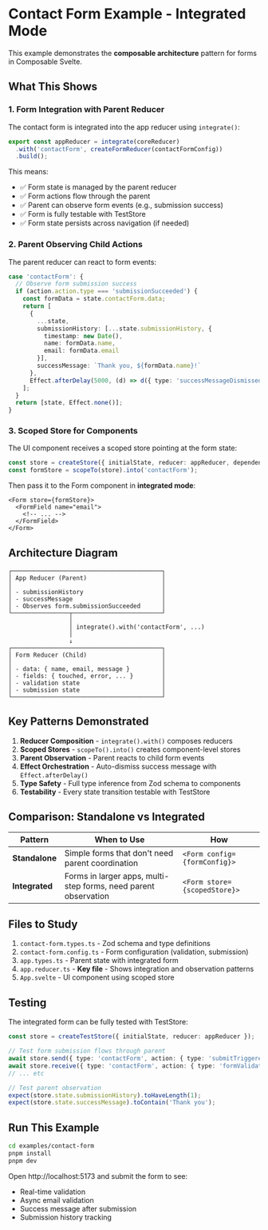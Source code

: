 # Contact Form Example - Integrated Mode

This example demonstrates the **composable architecture** pattern for forms in Composable Svelte.

## What This Shows

### 1. Form Integration with Parent Reducer

The contact form is integrated into the app reducer using `integrate()`:

```typescript
export const appReducer = integrate(coreReducer)
  .with('contactForm', createFormReducer(contactFormConfig))
  .build();
```

This means:
- ✅ Form state is managed by the parent reducer
- ✅ Form actions flow through the parent
- ✅ Parent can observe form events (e.g., submission success)
- ✅ Form is fully testable with TestStore
- ✅ Form state persists across navigation (if needed)

### 2. Parent Observing Child Actions

The parent reducer can react to form events:

```typescript
case 'contactForm': {
  // Observe form submission success
  if (action.action.type === 'submissionSucceeded') {
    const formData = state.contactForm.data;
    return [
      {
        ...state,
        submissionHistory: [...state.submissionHistory, {
          timestamp: new Date(),
          name: formData.name,
          email: formData.email
        }],
        successMessage: `Thank you, ${formData.name}!`
      },
      Effect.afterDelay(5000, (d) => d({ type: 'successMessageDismissed' }))
    ];
  }
  return [state, Effect.none()];
}
```

### 3. Scoped Store for Components

The UI component receives a scoped store pointing at the form state:

```typescript
const store = createStore({ initialState, reducer: appReducer, dependencies: {} });
const formStore = scopeTo(store).into('contactForm');
```

Then pass it to the Form component in **integrated mode**:

```svelte
<Form store={formStore}>
  <FormField name="email">
    <!-- ... -->
  </FormField>
</Form>
```

## Architecture Diagram

```
┌──────────────────────────────────────────┐
│ App Reducer (Parent)                     │
│                                          │
│ - submissionHistory                      │
│ - successMessage                         │
│ - Observes form.submissionSucceeded      │
└────────────────┬─────────────────────────┘
                 │
                 │ integrate().with('contactForm', ...)
                 │
                 ↓
┌──────────────────────────────────────────┐
│ Form Reducer (Child)                     │
│                                          │
│ - data: { name, email, message }         │
│ - fields: { touched, error, ... }        │
│ - validation state                       │
│ - submission state                       │
└──────────────────────────────────────────┘
```

## Key Patterns Demonstrated

1. **Reducer Composition** - `integrate().with()` composes reducers
2. **Scoped Stores** - `scopeTo().into()` creates component-level stores
3. **Parent Observation** - Parent reacts to child form events
4. **Effect Orchestration** - Auto-dismiss success message with `Effect.afterDelay()`
5. **Type Safety** - Full type inference from Zod schema to components
6. **Testability** - Every state transition testable with TestStore

## Comparison: Standalone vs Integrated

| Pattern | When to Use | How |
|---------|-------------|-----|
| **Standalone** | Simple forms that don't need parent coordination | `<Form config={formConfig}>` |
| **Integrated** | Forms in larger apps, multi-step forms, need parent observation | `<Form store={scopedStore}>` |

## Files to Study

1. `contact-form.types.ts` - Zod schema and type definitions
2. `contact-form.config.ts` - Form configuration (validation, submission)
3. `app.types.ts` - Parent state with integrated form
4. `app.reducer.ts` - **Key file** - Shows integration and observation patterns
5. `App.svelte` - UI component using scoped store

## Testing

The integrated form can be fully tested with TestStore:

```typescript
const store = createTestStore({ initialState, reducer: appReducer });

// Test form submission flows through parent
await store.send({ type: 'contactForm', action: { type: 'submitTriggered' } });
await store.receive({ type: 'contactForm', action: { type: 'formValidationStarted' } });
// ... etc

// Test parent observation
expect(store.state.submissionHistory).toHaveLength(1);
expect(store.state.successMessage).toContain('Thank you');
```

## Run This Example

```bash
cd examples/contact-form
pnpm install
pnpm dev
```

Open http://localhost:5173 and submit the form to see:
- Real-time validation
- Async email validation
- Success message after submission
- Submission history tracking
